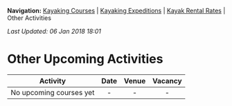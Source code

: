 **Navigation:** [Kayaking Courses](index) &#124; [Kayaking Expeditions](expedition) &#124; [Kayak Rental Rates](rental) &#124; Other Activities

_Last Updated: 06 Jan 2018 18:01_
# Other Upcoming Activities

Activity | Date | Venue | Vacancy
:---:|:---:|:---:|:---:
No upcoming courses yet|-|-|-

